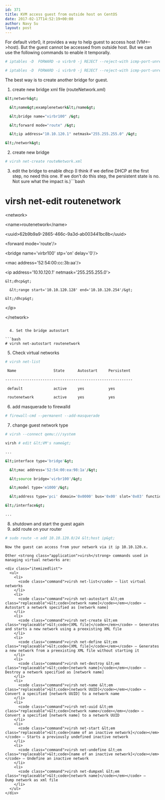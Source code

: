 ```yaml
---
id: 371
title: KVM access guest from outside host on CentOS
date: 2017-02-17T14:52:19+00:00
author: Navy Su
layout: post
---
```

For default virbr0, it provides a way to help guest to access host (VM<&#8211;>host). But the guest cannot be accessed from outside host. But we can use the following commands to enable it temporally.
  


```bash
# iptables -D  FORWARD -o virbr0 -j REJECT --reject-with icmp-port-unreachable

# iptables -D  FORWARD -i virbr0 -j REJECT --reject-with icmp-port-unreachable


```

The best way is to create another bridge for guest.

  1. create new bridge xml file (routeNetwork.xml)
  
     
    
```bash
&lt;network&gt;

  &lt;name&gt;examplenetwork&lt;/name&gt;

  &lt;bridge name="virbr100" /&gt;

  &lt;forward mode="route" /&gt;

  &lt;ip address="10.10.120.1" netmask="255.255.255.0" /&gt;

&lt;/network&gt;
```

  2. create new bridge
    
```bash
# virsh net-create routeNetwork.xml
```

  3. edit the bridge to enable dhcp (I think if we define DHCP at the first step, no need this one. If we don&#8217;t do this step, the persistent state is no. Not sure what the impact is.)```bash
# virsh net-edit routenetwork



&lt;network&gt;

  &lt;name&gt;routenetwork&lt;/name&gt;

  &lt;uuid&gt;62b9b9a9-2865-466c-9a3d-ab003441bc8b&lt;/uuid&gt;

  &lt;forward mode='route'/&gt;

  &lt;bridge name='virbr100' stp='on' delay='0'/&gt;

  &lt;mac address='52:54:00:cc:3b:aa'/&gt;

  &lt;ip address='10.10.120.1' netmask='255.255.255.0'&gt;

    &lt;dhcp&gt;

      &lt;range start='10.10.120.128' end='10.10.120.254'/&gt;

    &lt;/dhcp&gt;

  &lt;/ip&gt;

&lt;/network&gt;
```

  4. Set the bridge autostart
    
```bash
# virsh net-autostart routenetwork
```

  5. Check virtual networks
    
```bash
# virsh net-list

 Name                 State      Autostart     Persistent

----------------------------------------------------------

 default              active     yes           yes

 routenetwork         active     yes           yes


```

  6. add masquerade to firewalld
    
```bash
# firewall-cmd --permanent --add-masquerade
```

  7. change guest network type 
    
```bash
# virsh --connect qemu:///system

virsh # edit &lt;VM's name&gt;

...

&lt;interface type='bridge'&gt;

  &lt;mac address='52:54:00:ea:98:1a'/&gt;

  &lt;source bridge='virbr100'/&gt;

  &lt;model type='e1000'/&gt;

  &lt;address type='pci' domain='0x0000' bus='0x00' slot='0x03' function='0x0'/&gt;

&lt;/interface&gt;

...


```

  8. shutdown and start the guest again
  9. add route on your router
    
```bash
# sudo route -n add 10.10.120.0/24 &lt;host ip&gt;
```
    
    Now the guest can access from your network via it ip 10.10.120.x.
    
    Other <strong class="application">virsh</strong> commands used in managing virtual networks are:
    
    <div class="itemizedlist">
      <ul>
        <li>
          <code class="command">virsh net-list</code> — list virtual networks
        </li>
        <li>
          <code class="command">virsh net-autostart &lt;em class="replaceable">&lt;code>[network name]</code></em></code> — Autostart a network specified as [network name]
        </li>
        <li>
          <code class="command">virsh net-create &lt;em class="replaceable">&lt;code>[XML file]</code></em></code> — Generates and starts a new network using a preexisting XML file
        </li>
        <li>
          <code class="command">virsh net-define &lt;em class="replaceable">&lt;code>[XML file]</code></em></code> — Generates a new network from a preexisting XML file without starting it
        </li>
        <li>
          <code class="command">virsh net-destroy &lt;em class="replaceable">&lt;code>[network name]</code></em></code> — Destroy a network specified as [network name]
        </li>
        <li>
          <code class="command">virsh net-name &lt;em class="replaceable">&lt;code>[network UUID]</code></em></code> — Convert a specified [network UUID] to a network name
        </li>
        <li>
          <code class="command">virsh net-uuid &lt;em class="replaceable">&lt;code>[network name</code></em></code> — Convert a specified [network name] to a network UUID
        </li>
        <li>
          <code class="command">virsh net-start &lt;em class="replaceable">&lt;code>[name of an inactive network]</code></em></code> — Starts a previously undefined inactive network
        </li>
        <li>
          <code class="command">virsh net-undefine &lt;em class="replaceable">&lt;code>[name of an inactive network]</code></em></code> — Undefine an inactive network
        </li>
        <li>
          <code class="command">virsh net-dumpxml &lt;em class="replaceable">&lt;code>[network name]</code></em></code> — Dump network as xml file
        </li>
      </ul>
    </div>